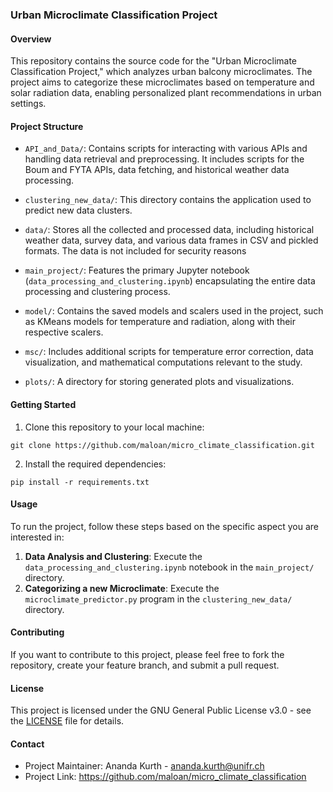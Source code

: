 ### Urban Microclimate Classification Project

#### Overview  
This repository contains the source code for the "Urban Microclimate Classification Project," which analyzes urban balcony microclimates. The project aims to categorize these microclimates based on temperature and solar radiation data, enabling personalized plant recommendations in urban settings.

#### Project Structure  

- `API_and_Data/`: Contains scripts for interacting with various APIs and handling data retrieval and preprocessing. It includes scripts for the Boum and FYTA APIs, data fetching, and historical weather data processing.

- `clustering_new_data/`: This directory contains the application used to predict new data clusters.

- `data/`: Stores all the collected and processed data, including historical weather data, survey data, and various data frames in CSV and pickled formats. The data is not included for security reasons

- `main_project/`: Features the primary Jupyter notebook (`data_processing_and_clustering.ipynb`) encapsulating the entire data processing and clustering process.

- `model/`: Contains the saved models and scalers used in the project, such as KMeans models for temperature and radiation, along with their respective scalers.

- `msc/`: Includes additional scripts for temperature error correction, data visualization, and mathematical computations relevant to the study.

- `plots/`: A directory for storing generated plots and visualizations.

#### Getting Started  
1. Clone this repository to your local machine:  
```  
git clone https://github.com/maloan/micro_climate_classification.git  
```  

2. Install the required dependencies:  
```  
pip install -r requirements.txt  
```

#### Usage  
To run the project, follow these steps based on the specific aspect you are interested in:
1. **Data Analysis and Clustering**: Execute the `data_processing_and_clustering.ipynb` notebook in the `main_project/` directory.
2. **Categorizing a new Microclimate**: Execute the `microclimate_predictor.py` program in the `clustering_new_data/` directory.

#### Contributing  
If you want to contribute to this project, please feel free to fork the repository, create your feature branch, and submit a pull request.

#### License  
This project is licensed under the GNU General Public License v3.0 - see the [LICENSE](LICENSE) file for details.

#### Contact  
- Project Maintainer: Ananda Kurth - ananda.kurth@unifr.ch  
- Project Link: https://github.com/maloan/micro_climate_classification
